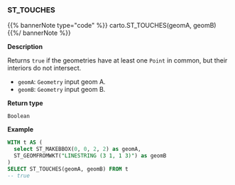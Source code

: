 ### ST_TOUCHES

{{% bannerNote type="code" %}}
carto.ST_TOUCHES(geomA, geomB)
{{%/ bannerNote %}}

**Description**

Returns `true` if the geometries have at least one `Point` in common, but their interiors do not intersect.

* `geomA`: `Geometry` input geom A.
* `geomB`: `Geometry` input geom B.

**Return type**

`Boolean`

**Example**

```sql
WITH t AS (
  select ST_MAKEBBOX(0, 0, 2, 2) as geomA,
  ST_GEOMFROMWKT("LINESTRING (3 1, 1 3)") as geomB
)
SELECT ST_TOUCHES(geomA, geomB) FROM t
-- true
```